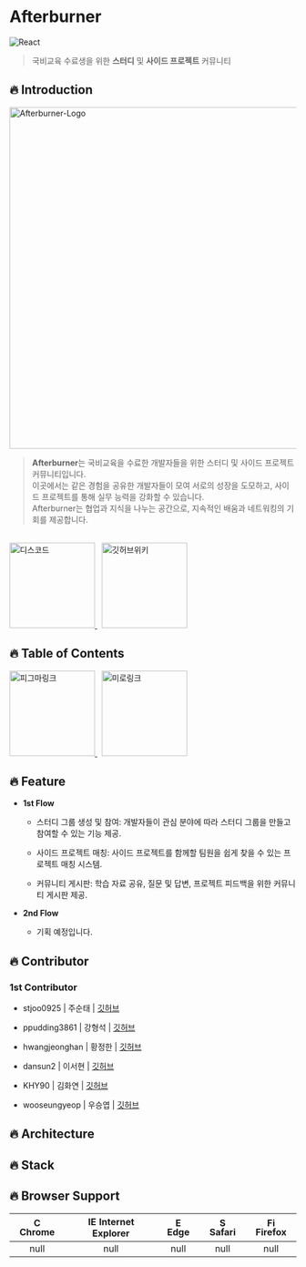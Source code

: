 # **Afterburner**

![React](https://img.shields.io/badge/React-v18.3.1-61DAFB?logo=react&logoColor=white)

> 국비교육 수료생을 위한 **스터디** 및 **사이드 프로젝트** 커뮤니티

## 🔥 **Introduction**

<img src="https://github.com/user-attachments/assets/1dd89ce1-9f85-44a4-ad63-5e6192950fad" alt="Afterburner-Logo" width="600" height="auto"><br>

> **Afterburner**는 국비교육을 수료한 개발자들을 위한 스터디 및 사이드 프로젝트 커뮤니티입니다.<br>
> 이곳에서는 같은 경험을 공유한 개발자들이 모여 서로의 성장을 도모하고, 사이드 프로젝트를 통해 실무 능력을 강화할 수 있습니다.<br>
> Afterburner는 협업과 지식을 나누는 공간으로, 지속적인 배움과 네트워킹의 기회를 제공합니다.

<br>

<a href="https://discord.gg/SH2p3sfASc">
  <img src="https://github.com/user-attachments/assets/8d9c725a-9a4e-4c58-9cf0-92dd54e3d86d" alt="디스코드" width="150"/>
</a>
&nbsp;
<a href="https://github.com/Afterburner2024/.github/wiki">
  <img src="https://github.com/user-attachments/assets/6449fd2b-a77e-4879-a774-d5469034b5ea" alt="깃허브위키" width="150"/>
</a>

## 🔥 **Table of Contents**

<a href="https://www.figma.com/design/L3nhz4B7at9VrOLECcdIh9/Afterburner?node-id=0-1&t=pqPGJCoWXPWXHzXe-1">
  <img src="https://github.com/user-attachments/assets/8ac80db5-4151-4b9c-ab4d-a331d9dbdd80" alt="피그마링크" width="150"/>
</a>
&nbsp;
<a href="https://miro.com/welcomeonboard/TGlYS3o1YzRmT2NLdnNBc1o3RTdwWVV6bmNYaUlMZkZrSTNteW1XRWVPRDkxV0RxZXU1TzhxS055OHVEcW1BaHwzNDU4NzY0NTkyOTkyNDczMDEyfDI=?share_link_id=969102094876">
  <img src="https://github.com/user-attachments/assets/f5ce4362-5420-4076-9c6c-87a3de43f1a6" alt="미로링크" width="150"/>
</a>

## 🔥 **Feature**

+ **1st Flow**

  + 스터디 그룹 생성 및 참여: 개발자들이 관심 분야에 따라 스터디 그룹을 만들고 참여할 수 있는 기능 제공.
  
  + 사이드 프로젝트 매칭: 사이드 프로젝트를 함께할 팀원을 쉽게 찾을 수 있는 프로젝트 매칭 시스템.
  
  + 커뮤니티 게시판: 학습 자료 공유, 질문 및 답변, 프로젝트 피드백을 위한 커뮤니티 게시판 제공.

+ **2nd Flow**

  + 기획 예정입니다.   

## 🔥 **Contributor**

### 1st Contributor

+ stjoo0925 | 주순태 | [깃허브](https://github.com/Stjoo0925)

+ ppudding3861 | 강형석 | [깃허브](https://github.com/ppudding3861)

+ hwangjeonghan | 황정한 | [깃허브](https://github.com/hwangjeonghan)

+ dansun2 | 이서현 | [깃허브](https://github.com/dansun2)

+ KHY90 | 김화연 | [깃허브](https://github.com/KHY90)

+ wooseungyeop | 우승엽 | [깃허브](https://github.com/wooseungyeop)

## 🔥 Architecture

## 🔥 Stack

## 🔥 Browser Support

| <img src="https://user-images.githubusercontent.com/1215767/34348387-a2e64588-ea4d-11e7-8267-a43365103afe.png" alt="Chrome" width="16px" height="16px" /> Chrome | <img src="https://user-images.githubusercontent.com/1215767/34348590-250b3ca2-ea4f-11e7-9efb-da953359321f.png" alt="IE" width="16px" height="16px" /> Internet Explorer | <img src="https://user-images.githubusercontent.com/1215767/34348380-93e77ae8-ea4d-11e7-8696-9a989ddbbbf5.png" alt="Edge" width="16px" height="16px" /> Edge | <img src="https://user-images.githubusercontent.com/1215767/34348394-a981f892-ea4d-11e7-9156-d128d58386b9.png" alt="Safari" width="16px" height="16px" /> Safari | <img src="https://user-images.githubusercontent.com/1215767/34348383-9e7ed492-ea4d-11e7-910c-03b39d52f496.png" alt="Firefox" width="16px" height="16px" /> Firefox |
| :---------: | :---------: | :---------: | :---------: | :---------: |
| null | null | null | null | null |
